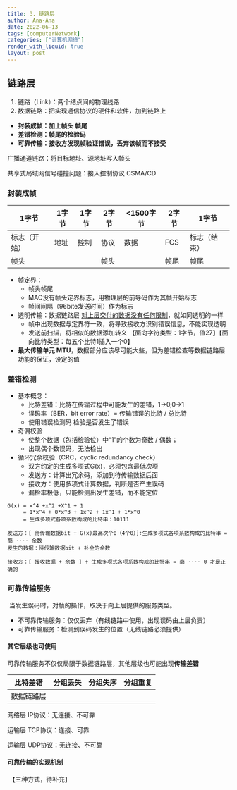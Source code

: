 ```yaml
---
title: 3. 链路层
author: Ana-Ana
date: 2022-06-13
tags: [computerNetwork]
categories: ["计算机网络"]
render_with_liquid: true
layout: post
---
```


## 链路层

1. 链路（Link）：两个结点间的物理线路
2. 数据链路：把实现通信协议的硬件和软件，加到链路上

- **封装成帧：加上帧头 帧尾**
- **差错检测：帧尾的检验码**
- **可靠传输：接收方发现帧验证错误，丢弃该帧而不接受**

广播通道链路：将目标地址、源地址写入帧头

共享式局域网信号碰撞问题：接入控制协议 CSMA/CD

### 封装成帧

| 1字节        | 1字节 | 1字节 | 2字节 | <1500字节 | 2字节 | 1字节        |
| ------------ | ----- | ----- | ----- | --------- | ----- | ------------ |
| 标志（开始） | 地址  | 控制  | 协议  | 数据      | FCS   | 标志（结束） |
| 帧头         |       |       | 帧头  |           | 帧尾  | 帧尾         |

- 帧定界：
  - 帧头帧尾
  - MAC没有帧头定界标志，用物理层的前导码作为其帧开始标志
  - 帧间间隔（96bite发送时间）作为标志
- 透明传输：数据链路层 <u>对上层交付的数据没有任何限制</u>，就如同透明的一样
  - 帧中出现数据与定界符一致，将导致接收方识别错误信息，不能实现透明
  - 发送前扫描，将相似的数据添加转义 【面向字符类型：1字节，值27】【面向比特类型：每五个比特1插入一个0】
- **最大传输单元 MTU**，数据部分应该尽可能大些，但为差错检查等数据链路层功能的保证，设定的值

### 差错检测

- 基本概念：
  - 比特差错：比特在传输过程中可能发生的差错，1→0,0→1
  - 误码率（BER，bit error rate）= 传输错误的比特 / 总比特
  - 使用错误检测码 检验是否发生了错误
- 奇偶校验
  - 使整个数据（包括检验位）中“1”的个数为奇数 / 偶数；
  - 出现偶个数误码，无法检出
- 循环冗余校验（CRC，cyclic redundancy check）
  - 双方约定的生成多项式G(x)，必须包含最低次项
  - 发送方：计算出冗余码，添加到待传输数据后面
  - 接收方：使用多项式计算数据，判断是否产生误码
  - 漏检率极低，只能检测出发生差错，而不能定位

```
G(x) = x^4 +x^2 +X^1 + 1 
 	 = 1*x^4 + 0*x^3 + 1x^2 + 1x^1 + 1*x^0
	 = 生成多项式各项系数构成的比特串：10111

发送方：[ 待传输数据bit + G(x)最高次个0（4个0）]÷生成多项式各项系数构成的比特串 = 商 ···· 余数
发生的数据：待传输数据bit + 补全的余数

接收方：[ 接收数据 + 余数 ] ÷ 生成多项式各项系数构成的比特串 = 商 ···· 0 才是正确的
```

### 可靠传输服务

​	当发生误码时，对帧的操作，取决于向上层提供的服务类型。

- 不可靠传输服务：仅仅丢弃（有线链路中使用，出现误码由上层负责）
- 可靠传输服务：检测到误码发生的位置（无线链路必须提供）

#### 其它层级也可使用

可靠传输服务不仅仅局限于数据链路层，其他层级也可能出现**传输差错**

| 比特差错   | 分组丢失 | 分组失序 | 分组重复 |
| ---------- | -------- | -------- | -------- |
| 数据链路层 |          |          |          |

网络层 IP协议：无连接、不可靠

运输层 TCP协议：连接、可靠

运输层 UDP协议：无连接、不可靠

#### 可靠传输的实现机制

​	【三种方式，待补充】

